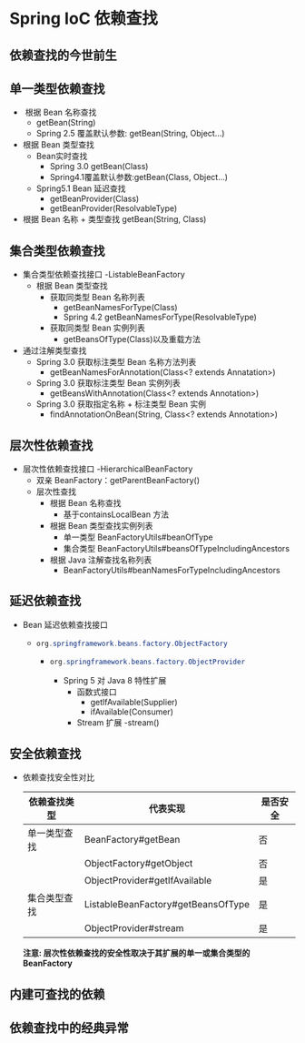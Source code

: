 # Spring IoC 依赖查找

## 依赖查找的今世前生

## 单一类型依赖查找

-  根据 Bean 名称查找
  - getBean(String)
  - Spring 2.5 覆盖默认参数: getBean(String, Object...)
- 根据 Bean 类型查找
  - Bean实时查找
    - Spring 3.0 getBean(Class)
    - Spring4.1覆盖默认参数:getBean(Class, Object...)
  - Spring5.1 Bean 延迟查找
    - getBeanProvider(Class)
    - getBeanProvider(ResolvableType)
- 根据 Bean 名称 + 类型查找 getBean(String, Class) 

## 集合类型依赖查找

- 集合类型依赖查找接口 -ListableBeanFactory
  - 根据 Bean 类型查找
    - 获取同类型 Bean 名称列表
      - getBeanNamesForType(Class)
      - Spring 4.2 getBeanNamesForType(ResolvableType)
    - 获取同类型 Bean 实例列表
      - getBeansOfType(Class)以及重载方法
- 通过注解类型查找
  - Spring 3.0 获取标注类型 Bean 名称方法列表
    - getBeanNamesForAnnotation(Class<? extends Annatation>)
  - Spring 3.0 获取标注类型 Bean 实例列表
    - getBeansWithAnnotation(Class<? extends Annotation>)
  - Spring 3.0 获取指定名称 + 标注类型 Bean 实例
    - findAnnotationOnBean(String, Class<? extends Annotation>)

## 层次性依赖查找

- 层次性依赖查找接口 -HierarchicalBeanFactory
  - 双亲 BeanFactory：getParentBeanFactory()
  - 层次性查找
    - 根据 Bean 名称查找
      - 基于containsLocalBean 方法
    - 根据 Bean 类型查找实例列表
      - 单一类型 BeanFactoryUtils#beanOfType
      - 集合类型 BeanFactoryUtils#beansOfTypeIncludingAncestors
    - 根据 Java 注解查找名称列表
      - BeanFactoryUtils#beanNamesForTypeIncludingAncestors



## 延迟依赖查找

- Bean 延迟依赖查找接口

  - ```java
    org.springframework.beans.factory.ObjectFactory
    ```

    

    - ```java
      org.springframework.beans.factory.ObjectProvider
      ```

      - Spring 5 对 Java 8 特性扩展
        - 函数式接口
          - getlfAvailable(Supplier)
          - ifAvailable(Consumer)
        - Stream 扩展 -stream()

    

## 安全依赖查找

- 依赖查找安全性对比

  | 依赖查找类型 | 代表实现                           | 是否安全 |
  | ------------ | ---------------------------------- | -------- |
  | 单一类型查找 | BeanFactory#getBean                | 否       |
  |              | ObjectFactory#getObject            | 否       |
  |              | ObjectProvider#getlfAvailable      | 是       |
  | 集合类型查找 | ListableBeanFactory#getBeansOfType | 是       |
  |              | ObjectProvider#stream              | 是       |

   **注意:  层次性依赖查找的安全性取决于其扩展的单一或集合类型的 BeanFactory**

## 内建可查找的依赖

## 依赖查找中的经典异常

## 

